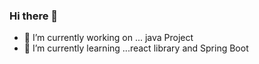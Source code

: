 ### Hi there 👋


- 🔭 I’m currently working on ... java Project 
- 🌱 I’m currently learning ...react library and Spring Boot



